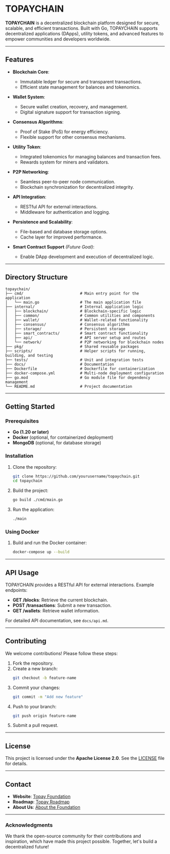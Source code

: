 # TOPAYCHAIN

**TOPAYCHAIN** is a decentralized blockchain platform designed for secure, scalable, and efficient transactions. Built with Go, TOPAYCHAIN supports decentralized applications (DApps), utility tokens, and advanced features to empower communities and developers worldwide.

---

## Features

- **Blockchain Core**:
  - Immutable ledger for secure and transparent transactions.
  - Efficient state management for balances and tokenomics.

- **Wallet System**:
  - Secure wallet creation, recovery, and management.
  - Digital signature support for transaction signing.

- **Consensus Algorithms**:
  - Proof of Stake (PoS) for energy efficiency.
  - Flexible support for other consensus mechanisms.

- **Utility Token**:
  - Integrated tokenomics for managing balances and transaction fees.
  - Rewards system for miners and validators.

- **P2P Networking**:
  - Seamless peer-to-peer node communication.
  - Blockchain synchronization for decentralized integrity.

- **API Integration**:
  - RESTful API for external interactions.
  - Middleware for authentication and logging.

- **Persistence and Scalability**:
  - File-based and database storage options.
  - Cache layer for improved performance.

- **Smart Contract Support** *(Future Goal)*:
  - Enable DApp development and execution of decentralized logic.

---

## Directory Structure

```
topaychain/
├── cmd/                         # Main entry point for the application
│   └── main.go                  # The main application file
├── internal/                    # Internal application logic
│   ├── blockchain/              # Blockchain-specific logic
│   ├── common/                  # Common utilities and components
│   ├── wallet/                  # Wallet-related functionality
│   ├── consensus/               # Consensus algorithms
│   ├── storage/                 # Persistent storage
│   ├── smart_contracts/         # Smart contract functionality
│   ├── api/                     # API server setup and routes
│   └── network/                 # P2P networking for blockchain nodes
├── pkg/                         # Shared reusable packages
├── scripts/                     # Helper scripts for running, building, and testing
├── tests/                       # Unit and integration tests
├── docs/                        # Documentation
├── Dockerfile                   # Dockerfile for containerization
├── docker-compose.yml           # Multi-node deployment configuration
├── go.mod                       # Go module file for dependency management
└── README.md                    # Project documentation
```

---

## Getting Started

### Prerequisites

- **Go (1.20 or later)**
- **Docker** (optional, for containerized deployment)
- **MongoDB** (optional, for database storage)

### Installation

1. Clone the repository:
   ```bash
   git clone https://github.com/yourusername/topaychain.git
   cd topaychain
   ```

2. Build the project:
   ```bash
   go build ./cmd/main.go
   ```

3. Run the application:
   ```bash
   ./main
   ```

### Using Docker

1. Build and run the Docker container:
   ```bash
   docker-compose up --build
   ```

---

## API Usage

TOPAYCHAIN provides a RESTful API for external interactions. Example endpoints:

- **GET /blocks**: Retrieve the current blockchain.
- **POST /transactions**: Submit a new transaction.
- **GET /wallets**: Retrieve wallet information.

For detailed API documentation, see `docs/api.md`.

---

## Contributing

We welcome contributions! Please follow these steps:

1. Fork the repository.
2. Create a new branch:
   ```bash
   git checkout -b feature-name
   ```
3. Commit your changes:
   ```bash
   git commit -m "Add new feature"
   ```
4. Push to your branch:
   ```bash
   git push origin feature-name
   ```
5. Submit a pull request.

---

## License

This project is licensed under the **Apache License 2.0**. See the [LICENSE](./LICENSE) file for details.

---

## Contact

- **Website**: [Topay Foundation](https://www.topayfoundation.com)
- **Roadmap**: [Topay Roadmap](https://www.topayfoundation.com/roadmap)
- **About Us**: [About the Foundation](https://www.topayfoundation.com/about)

---

### Acknowledgments

We thank the open-source community for their contributions and inspiration, which have made this project possible. Together, let's build a decentralized future!

